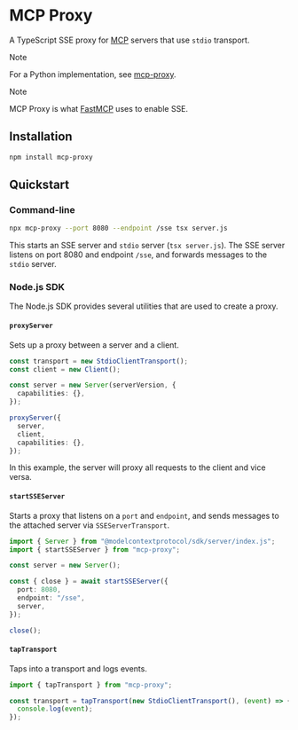 # MCP Proxy

A TypeScript SSE proxy for [MCP](https://modelcontextprotocol.io/) servers that use `stdio` transport.

> [!NOTE]
> For a Python implementation, see [mcp-proxy](https://github.com/sparfenyuk/mcp-proxy).

> [!NOTE]
> MCP Proxy is what [FastMCP](https://github.com/punkpeye/fastmcp) uses to enable SSE.

## Installation

```bash
npm install mcp-proxy
```

## Quickstart

### Command-line

```bash
npx mcp-proxy --port 8080 --endpoint /sse tsx server.js
```

This starts an SSE server and `stdio` server (`tsx server.js`). The SSE server listens on port 8080 and endpoint `/sse`, and forwards messages to the `stdio` server.

### Node.js SDK

The Node.js SDK provides several utilities that are used to create a proxy.

#### `proxyServer`

Sets up a proxy between a server and a client.

```ts
const transport = new StdioClientTransport();
const client = new Client();

const server = new Server(serverVersion, {
  capabilities: {},
});

proxyServer({
  server,
  client,
  capabilities: {},
});
```

In this example, the server will proxy all requests to the client and vice versa.

#### `startSSEServer`

Starts a proxy that listens on a `port` and `endpoint`, and sends messages to the attached server via `SSEServerTransport`.

```ts
import { Server } from "@modelcontextprotocol/sdk/server/index.js";
import { startSSEServer } from "mcp-proxy";

const server = new Server();

const { close } = await startSSEServer({
  port: 8080,
  endpoint: "/sse",
  server,
});

close();
```

#### `tapTransport`

Taps into a transport and logs events.

```ts
import { tapTransport } from "mcp-proxy";

const transport = tapTransport(new StdioClientTransport(), (event) => {
  console.log(event);
});
```
